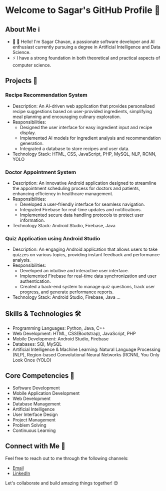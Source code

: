 # Welcome to Sagar's GitHub Profile 👋


## About Me ℹ️

- 🔭 👋 Hello! I'm Sagar Chavan, a passionate software developer and AI enthusiast currently pursuing a degree in Artificial Intelligence and Data Science.
- ⚡ I have a strong foundation in both theoretical and practical aspects of computer science.

## Projects 🚀

### Recipe Recommendation System
- Description: An AI-driven web application that provides personalized recipe suggestions based on user-provided ingredients, simplifying meal planning and encouraging culinary exploration.
- Responsibilities:
    - Designed the user interface for easy ingredient input and recipe display.
    - Implemented AI models for ingredient analysis and recommendation generation.
    - Integrated a database to store recipes and user data.
- Technology Stack: HTML, CSS, JavaScript, PHP, MySQL, NLP, RCNN, YOLO

### Doctor Appointment System
- Description: An innovative Android application designed to streamline the appointment scheduling process for doctors and patients, enhancing efficiency in healthcare management.
- Responsibilities:
    - Developed a user-friendly interface for seamless navigation.
    - Integrated Firebase for real-time updates and notifications.
    - Implemented secure data handling protocols to protect user information.
- Technology Stack: Android Studio, Firebase, Java


### Quiz Application using Android Studio
- Description: An engaging Android application that allows users to take quizzes on various topics, providing instant feedback and performance analysis.
- Responsibilities:
    - Developed an intuitive and interactive user interface.
    - Implemented Firebase for real-time data synchronization and user authentication.
    - Created a back-end system to manage quiz questions, track user progress, and generate performance reports.
- Technology Stack:  Android Studio, Firebase, Java
...

## Skills & Technologies 🛠️

- Programming Languages: Python, Java, C++
- Web Development: HTML, CSS(Bootstrap), JavaScript, PHP
- Mobile Development: Android Studio, Firebase
- Databases: SQl, MySQL
- Artificial Intelligence & Machine Learning: Natural Language Processing (NLP), Region-based Convolutional Neural Networks (RCNN), You Only Look Once (YOLO)


## Core Competencies 🎯
- Software Development
- Mobile Application Development
- Web Development
- Database Management
- Artificial Intelligence
- User Interface Design
- Project Management
- Problem Solving
- Continuous Learning

## Connect with Me 🤝

Feel free to reach out to me through the following channels:

- [Email](mailto:sagarchavan142003@gmail.com)
- [LinkedIn](https://www.linkedin.com/in/sagar-chavan-a6937b194)


Let's collaborate and build amazing things together! 😊
